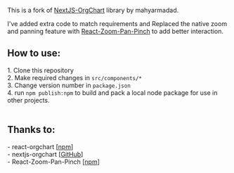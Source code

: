 This is a fork of <a href="https://github.com/mahyarmadad/nextjs-orgchart">NextJS-OrgChart</a> library by mahyarmadad.

I've added extra code to match requirements and Replaced the native zoom and panning feature with <a href="https://www.npmjs.com/package/react-zoom-pan-pinch">React-Zoom-Pan-Pinch</a> to add better interaction.

<h2>How to use:</h2>
1. Clone this repository <br />
2. Make required changes in <code>src/components/*</code> <br />
3. Change version number in <code>package.json</code> <br />
4. run <code>npm publish:npm</code> to build and pack a local node package for use in other projects.<br />

<br />

<h2>Thanks to:</h2>
- react-orgchart [<a href="https://www.npmjs.com/package/react-zoom-pan-pinch">npm</a>]<br />
- nextjs-orgchart [<a href="https://github.com/mahyarmadad/nextjs-orgchart">GitHub</a>]<br />
- React-Zoom-Pan-Pinch [<a href="https://www.npmjs.com/package/react-zoom-pan-pinch">npm</a>]<br />

